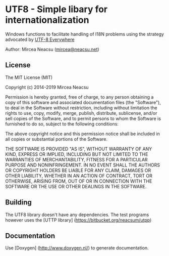 UTF8 - Simple libary for internationalization
=============================================

Windows functions to facilitate handling of I18N problems using
the strategy advocated by [UTF-8 Everywhere](http://utf8everywhere.org/)


Author:
Mircea Neacsu (mircea@neacsu.net)

## License ##

The MIT License (MIT)
 
Copyright (c) 2014-2019 Mircea Neacsu

Permission is hereby granted, free of charge, to any person obtaining a copy
of this software and associated documentation files (the "Software"), to deal
in the Software without restriction, including without limitation the rights
to use, copy, modify, merge, publish, distribute, sublicense, and/or sell
copies of the Software, and to permit persons to whom the Software is
furnished to do so, subject to the following conditions:

The above copyright notice and this permission notice shall be included in all
copies or substantial portions of the Software.

THE SOFTWARE IS PROVIDED "AS IS", WITHOUT WARRANTY OF ANY KIND, EXPRESS OR
IMPLIED, INCLUDING BUT NOT LIMITED TO THE WARRANTIES OF MERCHANTABILITY,
FITNESS FOR A PARTICULAR PURPOSE AND NONINFRINGEMENT. IN NO EVENT SHALL THE
AUTHORS OR COPYRIGHT HOLDERS BE LIABLE FOR ANY CLAIM, DAMAGES OR OTHER
LIABILITY, WHETHER IN AN ACTION OF CONTRACT, TORT OR OTHERWISE, ARISING FROM,
OUT OF OR IN CONNECTION WITH THE SOFTWARE OR THE USE OR OTHER DEALINGS IN THE
SOFTWARE.

## Building ##
The UTF8 library doesn't have any dependencies. The test programs however uses
the [UTTP library] (https://bitbucket.org/neacsum/utpp)

## Documentation ##
Use [Doxygen] (http://www.doxygen.nl/) to generate documentation.

